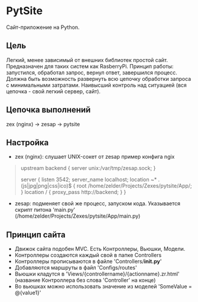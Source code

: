# PytSite
Сайт-приложение на Python.

Цель
--------
Легкий, менее зависимый от внешних библиотек простой сайт. Предназначен для таких систем как RasberryPi.
Принцип работы: запустился, обработал запрос, вернул ответ, завершился процесс.
Должна быть возможность развернуть всю цепочку обработки запроса с минимальными затратами.
Наивысший контроль над ситуацией (вся цепочка - свой легкий сервер, сайт).


Цепочка выполнений
--------
zex (nginx) -> zesap -> pytsite


Настройка
--------
- zex (nginx): слушает UNIX-сокет от zesap
пример конфига ngix
>upstream backend {
>    server unix:/var/tmp/zesap.sock;
>}
>
>server {
>   listen 3542;
>   server_name localhost;
>   location ~* \.(js|jpg|png|css|ico)$ {
>        root /home/zelder/Projects/Zexes/pytsite/App/;
>    }
>   location / {
>      proxy_pass http://backend;
>   }
>}

- zesap: подменяет свой же процесс, запуском кода. Указывается скрипт питона 'main.py' (/home/zelder/Projects/Zexes/pytsite/App/main.py)


Принцип сайта
--------
- Движок сайта подобен MVC. Есть Контроллеры, Вьюшки, Модели.
- Контроллеры создаются каждый свой в папке Controllers
- Контроллеры прописываются в файле 'Controllers/__init.py__'
- Добавляются маршруты в файл 'Configs/routes'
- Вьюшки кладутся в 'Views/{controllername}/{actionname}.zr.html' (название Контроллера без слова 'Controller' на конце)
- Во вьюшках можно использовать значение из моделей 'SomeValue = @{value1}'


